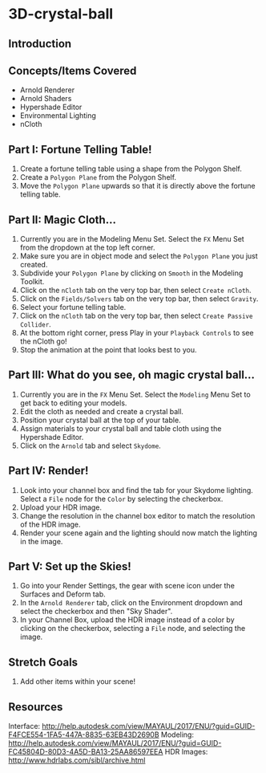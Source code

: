 # 3D-crystal-ball

## Introduction

## Concepts/Items Covered
* Arnold Renderer
* Arnold Shaders
* Hypershade Editor
* Environmental Lighting
* nCloth

## Part I: Fortune Telling Table!
1. Create a fortune telling table using a shape from the Polygon Shelf.
2. Create a ```Polygon Plane``` from the Polygon Shelf.
3. Move the ```Polygon Plane``` upwards so that it is directly above the fortune telling table.

## Part II: Magic Cloth...
1. Currently you are in the Modeling Menu Set. Select the ```FX``` Menu Set from the dropdown at the top left corner.
2. Make sure you are in object mode and select the ```Polygon Plane``` you just created.
3. Subdivide your ```Polygon Plane``` by clicking on ```Smooth``` in the Modeling Toolkit.
3. Click on the ```nCloth``` tab on the very top bar, then select ```Create nCloth```.
4. Click on the ```Fields/Solvers``` tab on the very top bar, then select ```Gravity```.
5. Select your fortune telling table.   
6. Click on the ```nCloth``` tab on the very top bar, then select ```Create Passive Collider```.
7. At the bottom right corner, press Play in your ```Playback Controls``` to see the nCloth go!
8. Stop the animation at the point that looks best to you.

## Part III: What do you see, oh magic crystal ball...
1. Currently you are in the ```FX``` Menu Set. Select the ```Modeling``` Menu Set to get back to editing your models.
2. Edit the cloth as needed and create a crystal ball.
3. Position your crystal ball at the top of your table.
4. Assign materials to your crystal ball and table cloth using the Hypershade Editor.
5. Click on the ```Arnold``` tab and select ```Skydome```.

## Part IV: Render!
1. Look into your channel box and find the tab for your Skydome lighting. Select a ```File``` node for the ```Color``` by selecting the checkerbox.
2. Upload your HDR image.
3. Change the resolution in the channel box editor to match the resolution of the HDR image.
4. Render your scene again and the lighting should now match the lighting in the image.

## Part V: Set up the Skies!
1. Go into your Render Settings, the gear with scene icon under the Surfaces and Deform tab.
2. In the ```Arnold Renderer``` tab, click on the Environment dropdown and select the checkerbox and then "Sky Shader".
3. In your Channel Box, upload the HDR image instead of a color by clicking on the checkerbox, selecting a ```File``` node, and selecting the image.

## Stretch Goals
1. Add other items within your scene!

## Resources
Interface: http://help.autodesk.com/view/MAYAUL/2017/ENU/?guid=GUID-F4FCE554-1FA5-447A-8835-63EB43D2690B
Modeling: http://help.autodesk.com/view/MAYAUL/2017/ENU/?guid=GUID-FC45804D-80D3-4A5D-BA13-25AA86597EEA
HDR Images: http://www.hdrlabs.com/sibl/archive.html
